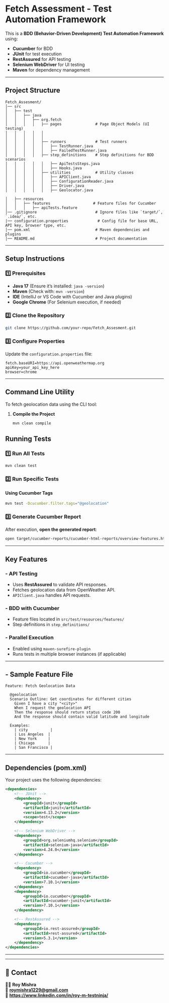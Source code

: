 # Fetch Assessment - Test Automation Framework

This is a **BDD (Behavior-Driven Development) Test Automation Framework** using:
- **Cucumber** for BDD
- **JUnit** for test execution
- **RestAssured** for API testing
- **Selenium WebDriver** for UI testing
- **Maven** for dependency management

---

## Project Structure
```
Fetch_Assesment/
│── src
│   ├── test
│   │   ├── java
│   │   │   ├── org.fetch
│   │   │   │   ├── pages               # Page Object Models (UI testing)
│   │   │   │   │   
│   │   │   │   │   
│   │   │   │   ├── runners             # Test runners
│   │   │   │   │   ├── TestRunner.java
│   │   │   │   │   ├── FailedTestRunner.java
│   │   │   │   ├── step_definitions    # Step definitions for BDD scenarios
│   │   │   │   │   ├── ApiTestsSteps.java
│   │   │   │   │   ├── Hooks.java
│   │   │   │   ├── utilities           # Utility classes
│   │   │   │   │   ├── APIClient.java
│   │   │   │   │   ├── ConfigurationReader.java
│   │   │   │   │   ├── Driver.java
│   │   │   │   │   ├── Geolocator.java

│   ├── resources
│   │   ├── features                   # Feature files for Cucumber
│   │   │   ├── apiTests.feature
│── .gitignore                          # Ignore files like `target/`, `.idea/`, etc.
|── configuration.properties             # Config file for base URL, API key, browser type, etc.
│── pom.xml                             # Maven dependencies and plugins
│── README.md                           # Project documentation

```
---

## Setup Instructions
### 1️⃣ Prerequisites
- **Java 17** (Ensure it’s installed: `java -version`)
- **Maven** (Check with: `mvn -version`)
- **IDE** (IntelliJ or VS Code with Cucumber and Java plugins)
- **Google Chrome** (For Selenium execution, if needed)

### 2️⃣ Clone the Repository
```sh
git clone https://github.com/your-repo/Fetch_Assesment.git

```

### 3️⃣ Configure Properties
Update the `configuration.properties` file:
```properties
fetch.baseURI=https://api.openweathermap.org
apiKey=your_api_key_here
browser=chrome
```
---
## Command Line Utility
To fetch geolocation data using the CLI tool:

1. **Compile the Project**
   ```sh
   mvn clean compile


## Running Tests
### 1️⃣ Run All Tests
```sh
mvn clean test
```

### 2️⃣ Run Specific Tests
#### Using Cucumber Tags
```sh
mvn test -Dcucumber.filter.tags="@geolocation"
```

### 3️⃣ Generate Cucumber Report
After execution, **open the generated report**:
```sh
open target/cucumber-reports/cucumber-html-reports/overview-features.html
```
---

## Key Features
### - API Testing
- Uses **RestAssured** to validate API responses.
- Fetches geolocation data from OpenWeather API.
- `APIClient.java` handles API requests.

### - BDD with Cucumber
- Feature files located in `src/test/resources/features/`
- Step definitions in `step_definitions/`

### - Parallel Execution
- Enabled using `maven-surefire-plugin`
- Runs tests in multiple browser instances (if applicable)

---

## - Sample Feature File
```gherkin
Feature: Fetch Geolocation Data

  @geolocation
  Scenario Outline: Get coordinates for different cities
    Given I have a city "<city>"
    When I request the geolocation API
    Then the response should return status code 200
    And the response should contain valid latitude and longitude

  Examples:
    | city          |
    | Los Angeles  |
    | New York     |
    | Chicago      |
    | San Francisco |
```
---

##  Dependencies (pom.xml)
Your project uses the following dependencies:
```xml
<dependencies>
    <!-- JUnit -->
    <dependency>
        <groupId>junit</groupId>
        <artifactId>junit</artifactId>
        <version>4.13.2</version>
        <scope>test</scope>
    </dependency>

    <!-- Selenium WebDriver -->
    <dependency>
        <groupId>org.seleniumhq.selenium</groupId>
        <artifactId>selenium-java</artifactId>
        <version>4.24.0</version>
    </dependency>

    <!-- Cucumber -->
    <dependency>
        <groupId>io.cucumber</groupId>
        <artifactId>cucumber-java</artifactId>
        <version>7.10.1</version>
    </dependency>
    <dependency>
        <groupId>io.cucumber</groupId>
        <artifactId>cucumber-junit</artifactId>
        <version>7.10.1</version>
    </dependency>

    <!-- RestAssured -->
    <dependency>
        <groupId>io.rest-assured</groupId>
        <artifactId>rest-assured</artifactId>
        <version>5.3.1</version>
    </dependency>
</dependencies>
```
---
---

## 📧 Contact
👩‍💻 **Roy Mishra**  
📧 **roymishra1229@gmail.com**  
🔗 **https://www.linkedin.com/in/roy-m-testninja/**


